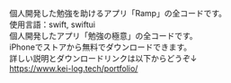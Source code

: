 個人開発した勉強を助けるアプリ「Ramp」の全コードです。  
使用言語：swift, swiftui  
個人開発したアプリ「勉強の極意」の全コードです。  
iPhoneでストアから無料でダウンロードできます。  
詳しい説明とダウンロードリンクは以下からどうぞ↓  
https://www.kei-log.tech/portfolio/
